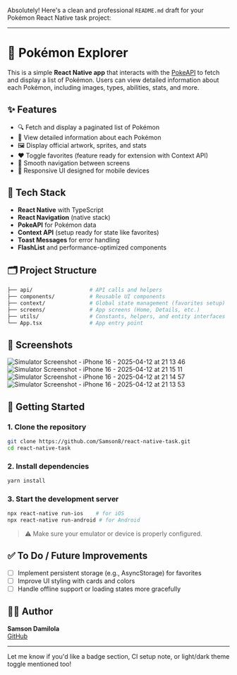 Absolutely! Here's a clean and professional `README.md` draft for your Pokémon React Native task project:

---

# 📱 Pokémon Explorer

This is a simple **React Native app** that interacts with the [PokeAPI](https://pokeapi.co/) to fetch and display a list of Pokémon. Users can view detailed information about each Pokémon, including images, types, abilities, stats, and more.

## ✨ Features

- 🔍 Fetch and display a paginated list of Pokémon
- 📄 View detailed information about each Pokémon
- 🖼️ Display official artwork, sprites, and stats
- ❤️ Toggle favorites (feature ready for extension with Context API)
- 🚀 Smooth navigation between screens
- 📱 Responsive UI designed for mobile devices

## 🔧 Tech Stack

- **React Native** with TypeScript
- **React Navigation** (native stack)
- **PokeAPI** for Pokémon data
- **Context API** (setup ready for state like favorites)
- **Toast Messages** for error handling
- **FlashList** and performance-optimized components

## 🗂️ Project Structure

```bash
├── api/                  # API calls and helpers
├── components/           # Reusable UI components
├── context/              # Global state management (favorites setup)
├── screens/              # App screens (Home, Details, etc.)
├── utils/                # Constants, helpers, and entity interfaces
└── App.tsx               # App entry point
```

## 📸 Screenshots

![Simulator Screenshot - iPhone 16 - 2025-04-12 at 21 13 46](https://github.com/user-attachments/assets/c1a9fc60-79de-407b-a7e6-197e1c851f0a)
![Simulator Screenshot - iPhone 16 - 2025-04-12 at 21 15 11](https://github.com/user-attachments/assets/7afe4d0e-d083-4aeb-96a3-22c4f17e5a19)
![Simulator Screenshot - iPhone 16 - 2025-04-12 at 21 14 57](https://github.com/user-attachments/assets/446b1117-9307-40d2-b881-a94788646eac)
![Simulator Screenshot - iPhone 16 - 2025-04-12 at 21 13 53](https://github.com/user-attachments/assets/b0451ff9-2ca1-42c2-9a84-55376c411841)



## 🚀 Getting Started

### 1. Clone the repository

```bash
git clone https://github.com/Samson8/react-native-task.git
cd react-native-task
```

### 2. Install dependencies

```bash
yarn install
```

### 3. Start the development server

```bash
npx react-native run-ios    # for iOS
npx react-native run-android # for Android
```

> ⚠️ Make sure your emulator or device is properly configured.

## ✅ To Do / Future Improvements

- [ ] Implement persistent storage (e.g., AsyncStorage) for favorites
- [ ] Improve UI styling with cards and colors
- [ ] Handle offline support or loading states more gracefully

## 🧑‍💻 Author

**Samson Damilola**  
[GitHub](https://github.com/Samson8)

---

Let me know if you'd like a badge section, CI setup note, or light/dark theme toggle mentioned too!
